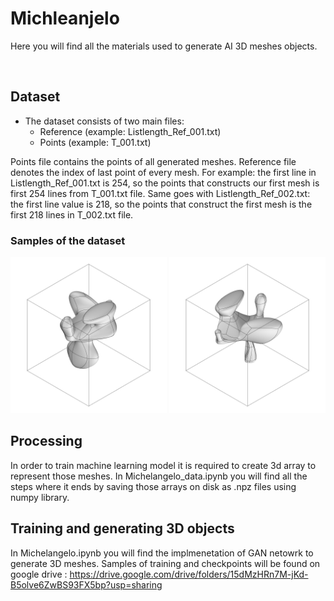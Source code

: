 # Michleanjelo

Here you will find all the materials used to generate AI 3D meshes objects.

<br />

## Dataset

* The dataset consists of two main files:
  * Reference (example: Listlength_Ref_001.txt)
  * Points (example: T_001.txt)

Points file contains the points of all generated meshes. Reference file denotes the index of last point of every mesh. For example: the first line in Listlength_Ref_001.txt is 254, so the points that constructs our first mesh is first 254 lines from T_001.txt file. Same goes with Listlength_Ref_002.txt: the first line value is 218, so the points that construct the first mesh is the first 218 lines in T_002.txt file.

### Samples of the dataset

<img src="./00.jpg" width="250" height="250" />
<img src="./01.jpg" width="250" height="250" />

<br />


## Processing

In order to train machine learning model it is required to create 3d array to represent those meshes. In Michelangelo_data.ipynb you will find all the steps where it ends by saving those arrays on disk as .npz files using numpy library.

## Training and generating 3D objects
In Michelangelo.ipynb you will find the implmenetation of GAN netowrk to generate 3D meshes. Samples of training and checkpoints will be found on google drive : https://drive.google.com/drive/folders/15dMzHRn7M-jKd-B5olve6ZwBS93FX5bp?usp=sharing
